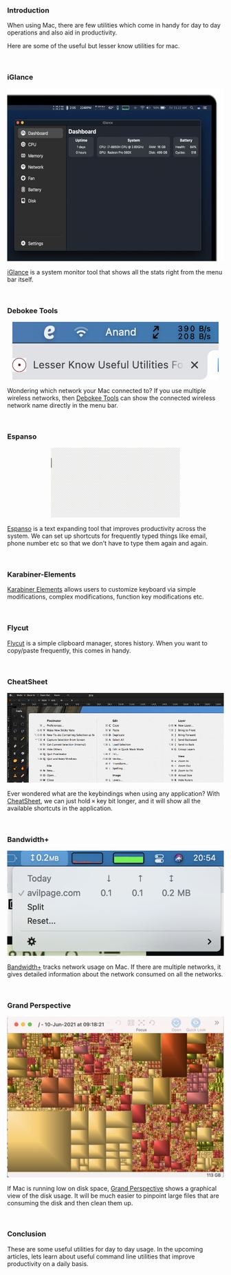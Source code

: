 <!--
.. title: Lesser Know Useful Utilities For Mac
.. slug: lesser-know-useful-utilities-for-mac
.. date: 2021-06-11 08:00:00 UTC+06:30
.. tags:
.. category:
.. link:
.. description:
.. type: text
-->

### Introduction

When using Mac, there are few utilities which come in handy for day to day operations and also aid in productivity. 

Here are some of the useful but lesser know utilities for mac.

<br />

### iGlance

<p align="center">
<img height="400" width="800" src="/images/iglance.png" />
</p>

[iGlance](https://github.com/iglance/iGlance) is a system monitor tool that shows all the stats right from the menu bar itself.

<br />

### Debokee Tools

<p align="center">
<img src="/images/debokee.png" />
</p>

Wondering which network your Mac connected to? If you use multiple wireless networks, then [Debokee Tools](https://apps.apple.com/us/app/debookee-tools/id1110355801?mt=12) can show the connected wireless network name directly in the menu bar.

<br />

### Espanso

<p align="center">
<img src="/images/espanso.gif" />
</p>

[Espanso](https://github.com/federico-terzi/espanso) is a text expanding tool that improves productivity across the system. We can set up shortcuts for frequently typed things like email, phone number etc so that we don't have to type them again and again.


<br />

### Karabiner-Elements

[Karabiner Elements](https://karabiner-elements.pqrs.org/) allows users to customize keyboard via simple modifications, complex modifications, function key modifications etc. 

<br />

### Flycut

[Flycut](https://github.com/TermiT/Flycut) is a simple clipboard manager, stores history. When you want to copy/paste frequently, this comes in handy.


<br />

### CheatSheet

<p align="center">
<img src="/images/cheatsheet.png" />
</p>


Ever wondered what are the keybindings when using any application? With [CheatSheet](https://www.mediaatelier.com/CheatSheet/), we can just hold `⌘` key bit longer, and it will show all the available shortcuts in the application.

<br />

### Bandwidth+

<p align="center">
<img src="/images/bandwidth.png" />
</p>

[Bandwidth+](https://apps.apple.com/us/app/bandwidth/id490461369?mt=12) tracks network usage on Mac. If there are multiple networks, it gives detailed information about the network consumed on all the networks.


<br />

### Grand Perspective

<p align="center">
<img src="/images/grand_perspective.jpg" />
</p>

If Mac is running low on disk space, [Grand Perspective](https://apps.apple.com/us/app/grandperspective/id1111570163?mt=12) shows a graphical view of the disk usage. It will be much easier to pinpoint large files that are consuming the disk and then clean them up.


<br />

### Conclusion

These are some useful utilities for day to day usage. In the upcoming articles, lets learn about useful command line utilities that improve productivity on a daily basis.
